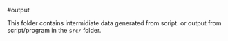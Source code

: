 #output

This folder contains intermidiate data generated from script.
or output from script/program in the `src/` folder.

